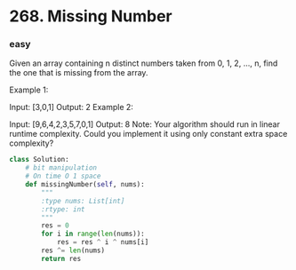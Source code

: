 # 268. Missing Number
### easy
Given an array containing n distinct numbers taken from 0, 1, 2, ..., n, find the one that is missing from the array.

Example 1:

Input: [3,0,1]
Output: 2
Example 2:

Input: [9,6,4,2,3,5,7,0,1]
Output: 8
Note:
Your algorithm should run in linear runtime complexity. Could you implement it using only constant extra space complexity?



```python
class Solution:
    # bit manipulation
    # On time O 1 space
    def missingNumber(self, nums):
        """
        :type nums: List[int]
        :rtype: int
        """
        res = 0
        for i in range(len(nums)):
            res = res ^ i ^ nums[i]
        res ^= len(nums)
        return res
```